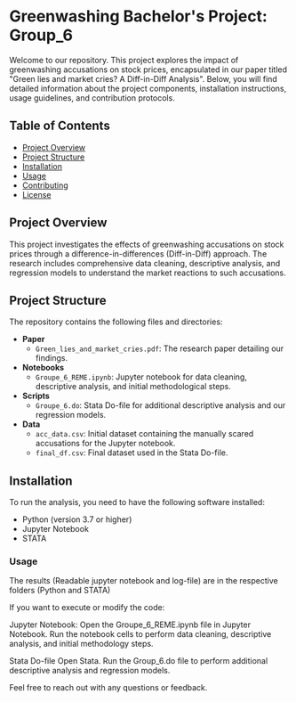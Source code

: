 # Greenwashing Bachelor's Project: Group_6

Welcome to our repository. This project explores the impact of greenwashing accusations on stock prices, encapsulated in our paper titled "Green lies and market cries? A Diff-in-Diff Analysis". Below, you will find detailed information about the project components, installation instructions, usage guidelines, and contribution protocols.

## Table of Contents

- [Project Overview](#project-overview)
- [Project Structure](#project-structure)
- [Installation](#installation)
- [Usage](#usage)
- [Contributing](#contributing)
- [License](#license)

## Project Overview

This project investigates the effects of greenwashing accusations on stock prices through a difference-in-differences (Diff-in-Diff) approach. The research includes comprehensive data cleaning, descriptive analysis, and regression models to understand the market reactions to such accusations.

## Project Structure

The repository contains the following files and directories:

- **Paper**
  - `Green_lies_and_market_cries.pdf`: The research paper detailing our findings.
- **Notebooks**
  - `Groupe_6_REME.ipynb`: Jupyter notebook for data cleaning, descriptive analysis, and initial methodological steps.
- **Scripts**
  - `Groupe_6.do`: Stata Do-file for additional descriptive analysis and our regression models.
- **Data**
  - `acc_data.csv`: Initial dataset containing the manually scared accusations for the Jupyter notebook.
  - `final_df.csv`: Final dataset used in the Stata Do-file.

## Installation

To run the analysis, you need to have the following software installed:

- Python (version 3.7 or higher)
- Jupyter Notebook
- STATA


### Usage
The results (Readable jupyter notebook and log-file) are in the respective folders (Python and STATA)

If you want to execute or modify the code:

Jupyter Notebook:
Open the Groupe_6_REME.ipynb file in Jupyter Notebook.
Run the notebook cells to perform data cleaning, descriptive analysis, and initial methodology steps.

Stata Do-file
Open Stata.
Run the Group_6.do file to perform additional descriptive analysis and regression models.



Feel free to reach out with any questions or feedback.
